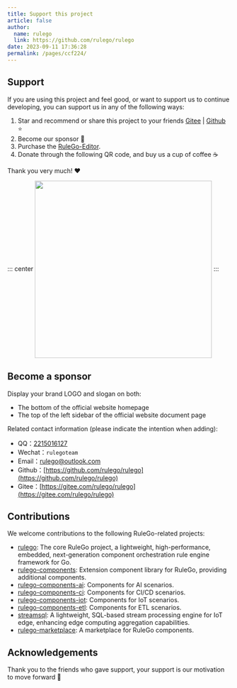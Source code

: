 ```yaml
---
title: Support this project
article: false
author: 
  name: rulego
  link: https://github.com/rulego/rulego
date: 2023-09-11 17:36:28
permalink: /pages/ccf224/
---
```


## Support

If you are using this project and feel good, or want to support us to continue developing, you can support us in any of the following ways:

1. Star and recommend or share this project to your friends [Gitee](https://gitee.com/rulego/rulego) | [Github](https://github.com/rulego/rulego) ⭐️
2. Become our sponsor 🎇
3. Purchase the [RuleGo-Editor](https://app.rulego.cc/en/).
4. Donate through the following QR code, and buy us a cup of coffee ☕️

Thank you very much! ❤️

::: center
<img align="center" height="400px" src="/img/donate.png"/>
:::

## Become a sponsor

Display your brand LOGO and slogan on both:

- The bottom of the official website homepage
- The top of the left sidebar of the official website document page

Related contact information (please indicate the intention when adding):

- QQ：[2215016127](tencent://message/?uin=2215016127&Site=&Menu=yes)
- Wechat：`rulegoteam`
- Email：[rulego@outlook.com](mailto:rulego@outlook.com)
- Github：[https://github.com/rulego/rulego](https://github.com/rulego/rulego)
- Gitee：[https://gitee.com/rulego/rulego](https://gitee.com/rulego/rulego)

## Contributions

We welcome contributions to the following RuleGo-related projects:

- [rulego](https://github.com/rulego/rulego): The core RuleGo project, a lightweight, high-performance, embedded, next-generation component orchestration rule engine framework for Go.
- [rulego-components](https://github.com/rulego/rulego-components): Extension component library for RuleGo, providing additional components.
- [rulego-components-ai](https://github.com/rulego/rulego-components-ai): Components for AI scenarios.
- [rulego-components-ci](https://github.com/rulego/rulego-components-ci): Components for CI/CD scenarios.
- [rulego-components-iot](https://github.com/rulego/rulego-components-iot): Components for IoT scenarios.
- [rulego-components-etl](https://github.com/rulego/rulego-components-etl): Components for ETL scenarios.
- [streamsql](https://github.com/rulego/streamsql): A lightweight, SQL-based stream processing engine for IoT edge, enhancing edge computing aggregation capabilities.
- [rulego-marketplace](https://github.com/rulego/rulego-marketplace): A marketplace for RuleGo components.

## Acknowledgements

Thank you to the friends who gave support, your support is our motivation to move forward 🎉